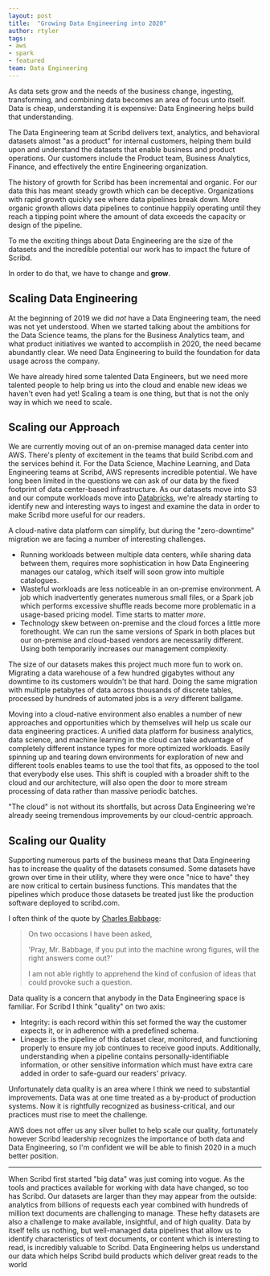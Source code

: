 ```yaml
---
layout: post
title:  "Growing Data Engineering into 2020"
author: rtyler
tags:
- aws
- spark
- featured
team: Data Engineering
---
```



As data sets grow and the needs of the business change, ingesting,
transforming, and combining data becomes an area of focus unto itself.
Data is cheap, understanding it is expensive: Data Engineering helps build that
understanding.

The Data Engineering team at Scribd delivers text, analytics, and behavioral
datasets almost "as a product" for internal customers, helping them build upon
and understand the datasets that enable business and product operations. Our
customers include the Product team, Business Analytics, Finance, and
effectively the entire Engineering organization.

The history of growth for Scribd has been incremental and organic. For our
data this has meant steady growth which can be deceptive. Organizations with
rapid growth quickly see where data pipelines break down. More organic growth
allows data pipelines to continue happily operating until they reach a tipping
point where the amount of data exceeds the capacity or design of the pipeline.

To me the exciting things about Data Engineering are the size of the datasets
and the incredible potential our work has to impact the future of Scribd.

In order to do that, we have to change and **grow**.

## Scaling Data Engineering

At the beginning of 2019 we did _not_ have a Data Engineering team, the need
was not yet understood. When we started talking about the ambitions for the
Data Science teams, the plans for the Business Analytics team, and what product
initiatives we wanted to accomplish in 2020, the need became abundantly clear. We need
Data Engineering to build the foundation for data usage across the company.

We have already hired some talented Data Engineers, but we need more talented
people to help bring us into the cloud and enable new ideas we haven't even had
yet! Scaling a team is one thing, but that is not the only way in which we need to scale.


## Scaling our Approach

We are currently moving out of an on-premise managed data center into AWS.
There's plenty of excitement in the teams that build Scribd.com and the
services behind it. For the Data Science, Machine Learning, and Data
Engineering teams at Scribd, AWS represents incredible potential. We have long
been limited in the questions we can ask of our data by the fixed footprint of
data center-based infrastructure. As our datasets move into S3 and our compute
workloads move into [Databricks](https://databricks.com), we're already starting to identify new and
interesting ways to ingest and examine the data in order to make Scribd more
useful for our readers.


A cloud-native data platform can simplify, but during the "zero-downtime"
migration we are facing a number of interesting challenges.

* Running workloads between multiple data centers, while sharing data between
  them, requires more sophistication in how Data Engineering manages our
  catalog, which itself will soon grow into multiple catalogues.
* Wasteful workloads are less noticeable in an on-premise environment. A job
  which inadvertently generates numerous small files, or a Spark job which
  performs excessive shuffle reads become more problematic in a usage-based
  pricing model. Time starts to matter _more_.
* Technology skew between on-premise and the cloud forces a little more
  forethought. We can run the same versions of Spark in both places but our
  on-premise and cloud-based vendors are necessarily different. Using both
  temporarily increases our management complexity.


The size of our datasets makes this project much more fun to work on. Migrating
a data warehouse of a few hundred gigabytes without any downtime to its
customers wouldn't be that hard. Doing the same migration with multiple
petabytes of data across thousands of discrete tables, processed by hundreds of
automated jobs is a _very_ different ballgame.


Moving into a cloud-native environment also enables a number of new approaches
and opportunities which by themselves will help us scale our data engineering
practices. A unified data platform for business analytics, data science, and
machine learning in the cloud can take advantage of completely different
instance types for more optimized workloads. Easily spinning up and tearing
down environments for exploration of new and different tools enables teams to
use the tool that fits, as opposed to the tool that everybody else uses. This
shift is coupled with a broader shift to the cloud and our architecture, will
also open the door to more stream processing of data rather than massive
periodic batches.


"The cloud" is not without its shortfalls, but across Data Engineering we're
already seeing tremendous improvements by our cloud-centric approach.


## Scaling our Quality

Supporting numerous parts of the business means that Data Engineering has to
increase the quality of the datasets consumed. Some datasets have grown over
time in their utility, where they were once "nice to have" they are now
critical to certain business functions. This mandates that the pipelines which
produce those datasets be treated just like the production software deployed to
scribd.com.

I often think of the quote by [Charles Babbage](https://en.wikipedia.org/wiki/Charles_Babbage):

> On two occasions I have been asked,
>
> 'Pray, Mr. Babbage, if you put into the
> machine wrong figures, will the right answers come out?'
>
> I am not able rightly to apprehend the kind of confusion of ideas that could
> provoke such a question.

Data quality is a concern that anybody in the Data Engineering space is
familiar. For Scribd I think "quality" on two axis:

* Integrity: is each record within this set formed the way the customer
  expects it, or in adherence with a predefined schema.
* Lineage: is the pipeline of this dataset clear, monitored, and functioning
  properly to ensure my job continues to receive good inputs. Additionally,
  understanding when a pipeline contains personally-identifiable information, or
  other sensitive information which must have extra care added in order to
  safe-guard our readers' privacy.

Unfortunately data quality is an area where I think we need to substantial
improvements. Data was at one time treated as a by-product of production
systems. Now it is rightfully recognized as business-critical, and our
practices must rise to meet the challenge.

AWS does not offer us any silver bullet to help scale our quality, fortunately
however Scribd leadership recognizes the importance of both data and Data
Engineering, so I'm confident we will be able to finish 2020 in a much better
position.


---

When Scribd first started "big data" was just coming into vogue. As
the tools and practices available for working with data have changed, so too
has Scribd. Our datasets are larger than they may appear from the outside:
analytics from billions of requests each year combined with hundreds of million
text documents are challenging to manage. These hefty datasets are also a challenge to make
available, insightful, and of high quality. Data by itself tells us
nothing, but well-managed data pipelines that allow us to identify characteristics
of text documents, or content which is interesting to read, is incredibly
valuable to Scribd. Data Engineering helps us understand our data which helps
Scribd build products which deliver great reads to the world
